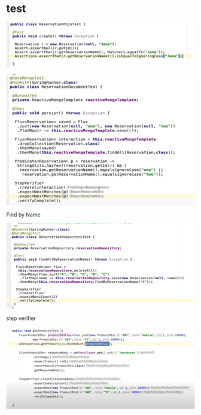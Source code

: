 # test

![](../.gitbook/assets/image%20%28427%29.png)



![](../.gitbook/assets/image%20%28429%29.png)

Find by Name

![](../.gitbook/assets/image%20%28430%29.png)

step verifier

![](../.gitbook/assets/image%20%28436%29.png)

